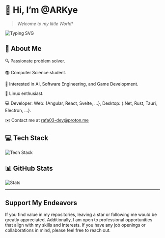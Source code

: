 # 👋 Hi, I’m @ARKye

> _Welcome to my little World!_

![Typing SVG](https://readme-typing-svg.herokuapp.com?color=007EC6&lines=Computer+Science;If+you+can+imagine+it;You+can+program+it;I+use+Arch+and+NixOS+btw)

## 💫 About Me

🔍 Passionate problem solver.

📚 Computer Science student.

🚀 Interested in AI, Software Engineering, and Game Development.

🐧 Linux enthusiast.

💻 Developer: Web: {Angular, React, Svelte, ...}, Desktop: {.Net, Rust, Tauri, Electron, ...}.

✉️ Contact me at <rafa03-dev@proton.me>

## 💻 Tech Stack

![Tech Stack](https://github-readme-tech-stack.vercel.app/api/cards?title=Tech+Stack&lineCount=5&theme=catppuccin_mocha&bg=%231e1e2e&badge=%23181825&border=%236c7086&titleColor=%2394e2d5&line1=Rust%2CRust%2Ccdd6f4%3BTypeScript%2CTypeScript%2C0C7AC4%3Bcsharp%2CCsharp%2C298C26%3B&line2=AdobePremierePro%2CAdobe+Premiere+Pro%2C8D8DE8%3BGIMP%2CGIMP%2C645E4E%3B&line3=Linux%2CLinux%2CF3C230%3BArchLinux%2CArchLinux%2C2392CA%3BNixOS%2CNixOS%2C4D6EB2%3B&line4=Git%2CGit%2CDB4B31%3BGitHub%2CGitHub%2Ccdd6f4%3BCloudflare%2CCloudflare%2CE89702%3B&line5=node.js%2CNodeJS%2C407B3B%3BAngular%2CAngular%2CC8012D%3BReact%2CReact%2C66D3F1%3BSvelte%2CSvelte%2CE94A47%3B)

## 📊 GitHub Stats

![Stats](https://github-readme-stats.vercel.app/api?username=ARKye03&theme=catppuccin_mocha&hide_border=true&include_all_commits=true&count_private=false)

---

## Support My Endeavors

If you find value in my repositories, leaving a star or following me would be greatly appreciated. Additionally, I am open to professional opportunities that align with my skills and interests. If you have any job openings or collaborations in mind, please feel free to reach out.
